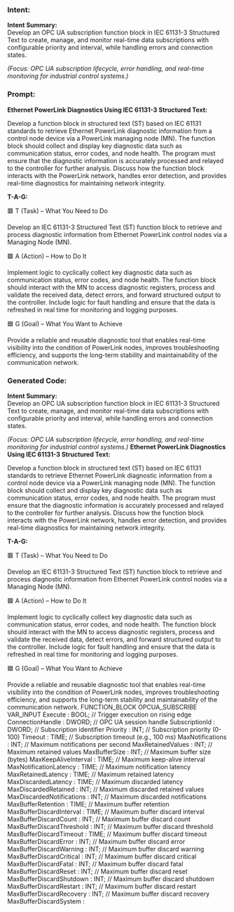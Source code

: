 ### Intent:
**Intent Summary:**  
Develop an OPC UA subscription function block in IEC 61131-3 Structured Text to create, manage, and monitor real-time data subscriptions with configurable priority and interval, while handling errors and connection states.  

*(Focus: OPC UA subscription lifecycle, error handling, and real-time monitoring for industrial control systems.)*

### Prompt:
**Ethernet PowerLink Diagnostics Using IEC 61131-3 Structured Text:**

Develop a function block in structured text (ST) based on IEC 61131 standards to retrieve Ethernet PowerLink diagnostic information from a control node device via a PowerLink managing node (MN). The function block should collect and display key diagnostic data such as communication status, error codes, and node health. The program must ensure that the diagnostic information is accurately processed and relayed to the controller for further analysis. Discuss how the function block interacts with the PowerLink network, handles error detection, and provides real-time diagnostics for maintaining network integrity.

**T-A-G:**

🟥 T (Task) – What You Need to Do

Develop an IEC 61131-3 Structured Text (ST) function block to retrieve and process diagnostic information from Ethernet PowerLink control nodes via a Managing Node (MN).

🟩 A (Action) – How to Do It

Implement logic to cyclically collect key diagnostic data such as communication status, error codes, and node health. The function block should interact with the MN to access diagnostic registers, process and validate the received data, detect errors, and forward structured output to the controller. Include logic for fault handling and ensure that the data is refreshed in real time for monitoring and logging purposes.

🟦 G (Goal) – What You Want to Achieve

Provide a reliable and reusable diagnostic tool that enables real-time visibility into the condition of PowerLink nodes, improves troubleshooting efficiency, and supports the long-term stability and maintainability of the communication network.

### Generated Code:
**Intent Summary:**  
Develop an OPC UA subscription function block in IEC 61131-3 Structured Text to create, manage, and monitor real-time data subscriptions with configurable priority and interval, while handling errors and connection states.  

*(Focus: OPC UA subscription lifecycle, error handling, and real-time monitoring for industrial control systems.)*
**Ethernet PowerLink Diagnostics Using IEC 61131-3 Structured Text:**

Develop a function block in structured text (ST) based on IEC 61131 standards to retrieve Ethernet PowerLink diagnostic information from a control node device via a PowerLink managing node (MN). The function block should collect and display key diagnostic data such as communication status, error codes, and node health. The program must ensure that the diagnostic information is accurately processed and relayed to the controller for further analysis. Discuss how the function block interacts with the PowerLink network, handles error detection, and provides real-time diagnostics for maintaining network integrity.

**T-A-G:**

🟥 T (Task) – What You Need to Do

Develop an IEC 61131-3 Structured Text (ST) function block to retrieve and process diagnostic information from Ethernet PowerLink control nodes via a Managing Node (MN).

🟩 A (Action) – How to Do It

Implement logic to cyclically collect key diagnostic data such as communication status, error codes, and node health. The function block should interact with the MN to access diagnostic registers, process and validate the received data, detect errors, and forward structured output to the controller. Include logic for fault handling and ensure that the data is refreshed in real time for monitoring and logging purposes.

🟦 G (Goal) – What You Want to Achieve

Provide a reliable and reusable diagnostic tool that enables real-time visibility into the condition of PowerLink nodes, improves troubleshooting efficiency, and supports the long-term stability and maintainability of the communication network.
FUNCTION_BLOCK OPCUA_SUBSCRIBE
VAR_INPUT
    Execute : BOOL;                   // Trigger execution on rising edge
    ConnectionHandle : DWORD;         // OPC UA session handle
    SubscriptionId : DWORD;           // Subscription identifier
    Priority : INT;                   // Subscription priority (0-100)
    Timeout : TIME;                   // Subscription timeout (e.g., 100 ms)
    MaxNotifications : INT;           // Maximum notifications per second
    MaxRetainedValues : INT;          // Maximum retained values
    MaxBufferSize : INT;              // Maximum buffer size (bytes)
    MaxKeepAliveInterval : TIME;      // Maximum keep-alive interval
    MaxNotificationLatency : TIME;    // Maximum notification latency
    MaxRetainedLatency : TIME;        // Maximum retained latency
    MaxDiscardedLatency : TIME;       // Maximum discarded latency
    MaxDiscardedRetained : INT;       // Maximum discarded retained values
    MaxDiscardedNotifications : INT;  // Maximum discarded notifications
    MaxBufferRetention : TIME;        // Maximum buffer retention
    MaxBufferDiscardInterval : TIME;  // Maximum buffer discard interval
    MaxBufferDiscardCount : INT;      // Maximum buffer discard count
    MaxBufferDiscardThreshold : INT;  // Maximum buffer discard threshold
    MaxBufferDiscardTimeout : TIME;   // Maximum buffer discard timeout
    MaxBufferDiscardError : INT;      // Maximum buffer discard error
    MaxBufferDiscardWarning : INT;    // Maximum buffer discard warning
    MaxBufferDiscardCritical : INT;   // Maximum buffer discard critical
    MaxBufferDiscardFatal : INT;      // Maximum buffer discard fatal
    MaxBufferDiscardReset : INT;      // Maximum buffer discard reset
    MaxBufferDiscardShutdown : INT;   // Maximum buffer discard shutdown
    MaxBufferDiscardRestart : INT;    // Maximum buffer discard restart
    MaxBufferDiscardRecovery : INT;   // Maximum buffer discard recovery
    MaxBufferDiscardSystem :

